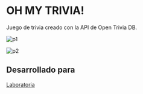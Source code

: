 # OH MY TRIVIA!
Juego de trivia creado con la API de Open Trivia DB.

![p1](https://user-images.githubusercontent.com/32286241/37927319-1d37bd7c-3110-11e8-983b-a4763bbfc14c.png)

![p2](https://user-images.githubusercontent.com/32286241/37927333-28d0075c-3110-11e8-8605-e5ecd757e3e5.png)

## Desarrollado para
[Laboratoria](http://www.laboratoria.la/)